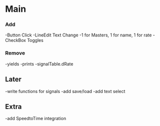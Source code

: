 # Main

### Add

-Button Click
-LineEdit Text Change
-1 for Masters, 1 for name, 1 for rate
-CheckBox Toggles

### Remove

-yields
-prints
-signalTable.dRate

## Later

-write functions for signals
-add save/load
-add text select

## Extra

-add SpeedtoTime integration
